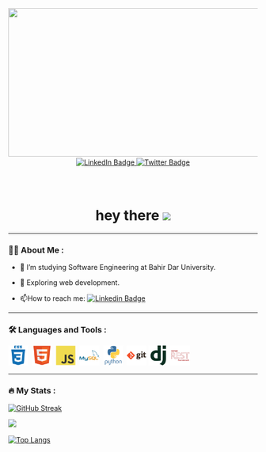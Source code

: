 <div align="center">
  <img src="https://media.giphy.com/media/dWesBcTLavkZuG35MI/giphy.gif" width="600" height="300"/>
</div>
<div id="badges" align="center">
  <a href="https://www.linkedin.com/in/elianamos-ea-b17807255">
    <img src="https://img.shields.io/badge/LinkedIn-blue?style=for-the-badge&logo=linkedin&logoColor=white" alt="LinkedIn Badge"/>
  </a>
  <a href="https://twitter.com/Eliasayanaea">
    <img src="https://img.shields.io/badge/Twitter-blue?style=for-the-badge&logo=twitter&logoColor=white" alt="Twitter Badge"/>
  </a>
  <h3>
  <img src="https://komarev.com/ghpvc/?username=Elianamos29&style=flat-square&color=blue" alt=""/>
  </h3>
  <h1>
  hey there
  <img src="https://media.giphy.com/media/hvRJCLFzcasrR4ia7z/giphy.gif" width="30px"/>
</h1>
</div>

---

### :man_technologist: About Me :

- :telescope: I’m studying Software Engineering at Bahir Dar University.

- :seedling: Exploring web development.

- :mailbox:How to reach me: [![Linkedin Badge](https://img.shields.io/badge/-kakbar-blue?style=flat&logo=Linkedin&logoColor=white)](https://www.linkedin.com/in/elianamos-ea-b17807255)

---

### :hammer_and_wrench: Languages and Tools :
<div>
  <img src="https://github.com/devicons/devicon/blob/master/icons/css3/css3-plain-wordmark.svg"  title="CSS3" alt="CSS" width="40" height="40"/>&nbsp;
  <img src="https://github.com/devicons/devicon/blob/master/icons/html5/html5-original.svg" title="HTML5" alt="HTML" width="40" height="40"/>&nbsp;
  <img src="https://github.com/devicons/devicon/blob/master/icons/javascript/javascript-original.svg" title="JavaScript" alt="JavaScript" width="40" height="40"/>&nbsp;
  <img src="https://github.com/devicons/devicon/blob/master/icons/mysql/mysql-original-wordmark.svg" title="MySQL"  alt="MySQL" width="40" height="40"/>&nbsp;
  <img src="https://github.com/devicons/devicon/blob/master/icons/python/python-original-wordmark.svg" title="Python" alt="Python" width="40" height="40"/>&nbsp;
  <img src="https://github.com/devicons/devicon/blob/master/icons/git/git-original-wordmark.svg" title="Git" **alt="Git" width="40" height="40"/>
<img src="https://github.com/devicons/devicon/blob/master/icons/django/django-plain.svg" title="Django" **alt="Django" width="40" height="40"/>
  <img src="https://github.com/devicons/devicon/blob/master/icons/djangorest/djangorest-plain-wordmark.svg" title="Django" **alt="Django" width="40" height="40"/>
</div>

---

### :fire: My Stats :
[![GitHub Streak](http://github-readme-streak-stats.herokuapp.com?user=Elianamos29&theme=vision-friendly-dark&border_radius=9.7)](https://git.io/streak-stats)

![](https://github-readme-stats.vercel.app/api?username=Elianamos29&theme=vision-friendly-dark&border_radius=9.7&include_all_commits=true&count_private=false)

[![Top Langs](https://github-readme-stats.vercel.app/api/top-langs/?username=Elianamos29&layout=compact&theme=vision-friendly-dark)](https://github.com/anuraghazra/github-readme-stats)
